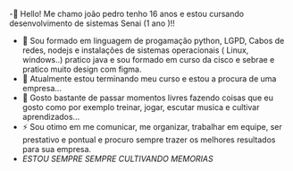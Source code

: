 



-👋 Hello! Me chamo joão pedro  tenho 16 anos e estou cursando desenvolvimento de sistemas Senai (1 ano )!! 

- 🔭 Sou formado em linguagem de progamação python, LGPD, Cabos de redes, nodejs e instalações de sistemas operacionais  ( Linux, windows..) pratico java e sou formado em curso da cisco e sebrae e pratico muito design com figma. 
- 🌱 Atualmente estou terminando meu curso e estou a procura de uma empresa...
- 💬 Gosto bastante de passar momentos livres fazendo coisas que eu gosto como por exemplo treinar, jogar, escutar musica e cultivar aprendizados...
- ⚡ Sou otimo em me comunicar, me organizar, trabalhar em equipe, ser  prestativo e pontual e procuro sempre trazer os melhores resultados para sua empresa.
- *ESTOU SEMPRE SEMPRE CULTIVANDO MEMORIAS* 
